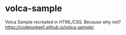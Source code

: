 # volca-sample
Volca Sample recreated in HTML/CSS. Because why not?
https://codejunkee1.github.io/volca-sample/
